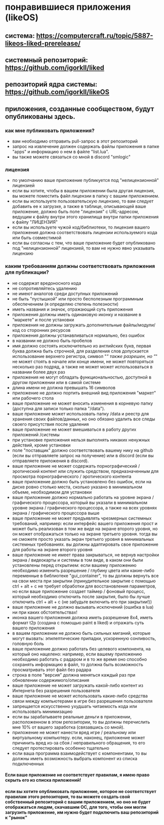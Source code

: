 # понравившиеся приложения (likeOS)
## система: https://computercraft.ru/topic/5887-likeos-liked-prerelease/
## системный репозиторий: https://github.com/igorkll/liked
## репозиторий ядра системы: https://github.com/igorkll/likeOS
## приложения, созданные сообществом, будут опубликованы здесь.
### как мне публиковать приложения?
* вам необходимо отправить pull-запрос в этот репозиторий
* запрос на извлечение должен содержать файлы приложения в папке "apps" и информацию о нем в файле "list.lua".
* вы также можете связаться со мной в discord "smlogic"

### лицензия
* по умолчанию ваше приложение публикуется под "нелицензионной" лицензией
* если вы хотите, чтобы в вашем приложении была другая лицензия, вы можете поместить файл лицензии в папку с вашим приложением.
* если вы используете пользовательскую лицензию, то вам следует добавить ее к загрузке, а также в таблице, описывающей ваше приложение, должно быть поле "лицензия" с URL-адресом, ведущим к файлу внутри этого хранилища внутри папки приложения к файлу "ЛИЦЕНЗИЯ"
* если вы используете чужой код/библиотеки, то лицензия вашего приложения должна соответствовать лицензии используемого кода или быть совместимой
* если вы согласны с тем, что ваше приложение будет опубликовано под "нелицензионной" лицензией, то вам не нужно явно указывать лицензию

### каким требованиям должны соответствовать приложения для публикации?
* не содержат вредоносного кода
* не сопротивляйтесь удалению
* не имеют аналогов среди доступных приложений
* не быть "пустышкой" или просто бесполезным программным обеспечением (я определяю степень полезности)
* иметь названия и значок, отражающий суть приложения
* приложения должны иметь одинаковую иконку и название в "маркете" и после установки
* приложения не должны загружать дополнительные файлы/модули/код со сторонних ресурсов
* приложения должны устанавливаться нормально, без ошибок
* в названии не должно быть пробелов
* имя должно состоять исключительно из английских букв, первая буква должна быть строчной, для разделения слов допускается использование верхнего регистра, символ "_" также разрешен, но "_" не может стоять в начале или конце имени, не может повторяться несколько раз подряд, а также не может может использоваться в названии более двух раз
* приложения не могут обладать функциональностью, доступной в другом приложении или в самой системе
* длина имени не должна превышать 16 символов
* приложение не должно портить внешний вид приложения "маркет" или рабочего стола
* ваше приложение не может вносить изменения в корневую папку (доступна для записи только папка "/data").
* ваше приложение может использовать папку /data и реестр для хранения своих файлов/данных, но оно обязано удалить все следы своего присутствия после удаления
* ваше приложение не может вмешиваться в работу других приложений /системы
* при установке приложения нельзя выполнять никаких ненужных действий, кроме установки
* поле "поставщик" должно соответствовать вашему нику на github (если вы отправляете запрос на получение) или в discord (если вы отправляете приложения в discord).
* ваше приложение не может содержать порнографический / эротический контент или служить средством, предназначенным для просмотра порнографического / эротического контента
* ваше приложение должно быть установлено без ошибок, если на диске ровно столько места, сколько указано в минимальном объеме, необходимом для установки
* ваше приложение должно нормально работать на уровне экрана / графического процессора, который вы указали в минимальном уровне экрана / графического процессора, а также на всех уровнях экрана / графического процессора выше
* ваше приложение не может предъявлять чрезмерных системных требований, например: если интерфейс вашего приложения прост и может быть реализован в том же виде на экране второго уровня, но он может отображаться только на экране третьего уровня. тогда вы не сможете просто указать экран третьего уровня в минимальных системных требованиях. вы должны адаптировать свое приложение для работы на экране второго уровня
* ваше приложение не имеет права закрываться, не вернув настройки экрана / видеокарты и системы в том виде, в каком они были установлены перед открытием: если вашему приложению необходимо изменить разрешение / глубину цвета или какие-либо переменные в библиотеке "gui_container", то вы должны вернуть все на свои места при закрытии (принудительное закрытие с помощью ctrl + alt + c не требует обработки для восстановления параметров, но если ваше приложение создает таймер / фоновый процесс, который необходимо отключить после закрытия, было бы лучше отключить ctrl + alt + c (не забудьте включить его при закрытии!))
* ваше приложение не должно вызывать исключений (ошибка в lua) ни при каких обстоятельствах!
* иконка вашего приложения должна иметь разрешение 8x4, иметь формат t2p (создана с помощью paint в liked) и отражать суть вашего приложения
* в вашем приложении не должно быть сильных миганий, которые могут вызвать: эпилептические припадки, ускоренную сонливость, головную боль
* ваше приложение должно работать без целевого компонента, на который оно нацелено: например, если вашему приложению необходимо работать с радаром и в то же время оно способно сохранять информацию в файл, то должна быть возможность просматривать этот файл без радара
* строка в поле "версия" должна меняться каждый раз при обновлении содержимого/описания
* ваше приложение не может загружать какой-либо контент из Интернета без разрешения пользователя
* ваше приложение не может использовать какие-либо средства связи между компьютерами в игре без разрешения пользователя
* запрещается искусственно ухудшать читаемость кода или использовать минимизацию
* если вы зарабатываете реальные деньги в приложении, расположенном в этом репозитории, то вы должны перечислить мне 10% от вашего заработка (связавшись со мной).
* приложение не может нанести вред игре / реальному или виртуальному компьютеру. если, наконец, приложение может причинить вред из-за сбоя / неправильного обращения, то его следует протестировать особенно тщательно
* если ваша программа взаимодействует с компонентами, то вы должны иметь возможность выбрать компонент из списка подключенных

#### Если ваше приложение не соответствует правилам, я имею право скрыть его из списка приложений!

#### если вы хотите опубликовать приложение, которое не соответствует правилам этого репозитория, то вы можете создать свой собственный репозиторий с вашим приложением, но оно не будет отображаться людям, скачавшим ОС, для того, чтобы они могли загрузить приложение, им нужно будет подключить ваш репозиторий к "рынок"